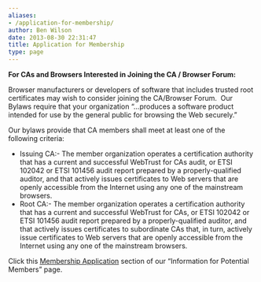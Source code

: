 ```yaml
---
aliases:
- /application-for-membership/
author: Ben Wilson
date: 2013-08-30 22:31:47
title: Application for Membership
type: page
---
```


**For CAs and Browsers Interested in Joining the CA / Browser Forum:**

Browser manufacturers or developers of software that includes trusted root certificates may wish to consider joining the CA/Browser Forum.  Our Bylaws require that your organization “…produces a software product intended for use by the general public for browsing the Web securely.”

Our bylaws provide that CA members shall meet at least one of the following criteria:

- Issuing CA:- The member organization operates a certification authority that has a current and successful WebTrust for CAs audit, or ETSI 102042 or ETSI 101456 audit report prepared by a properly-qualified auditor, and that actively issues certificates to Web servers that are openly accessible from the Internet using any one of the mainstream browsers.
- Root CA:- The member organization operates a certification authority that has a current and successful WebTrust for CAs, or ETSI 102042 or ETSI 101456 audit report prepared by a properly-qualified auditor, and that actively issues certificates to subordinate CAs that, in turn, actively issue certificates to Web servers that are openly accessible from the Internet using any one of the mainstream browsers.

Click this [Membership Application](/information-for-potential-members/#member-application) section of our “Information for Potential Members” page.